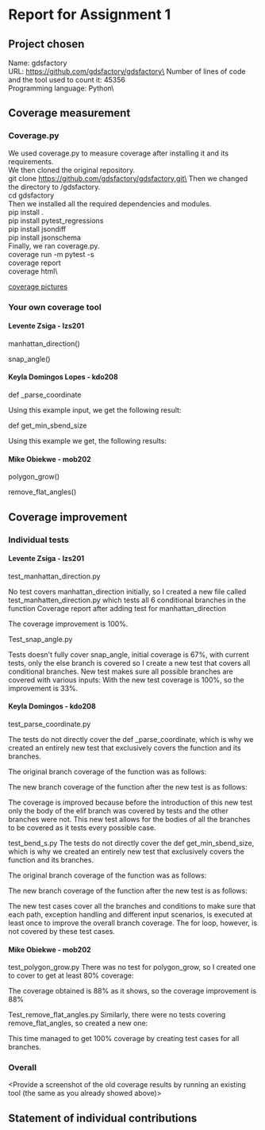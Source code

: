 # Report for Assignment 1

## Project chosen

Name: gdsfactory\
URL: https://github.com/gdsfactory/gdsfactory\
Number of lines of code and the tool used to count it:  45356\
Programming language: Python\

## Coverage measurement
### Coverage.py

We used coverage.py to measure coverage after installing it and its requirements.\
We then cloned the original repository.\
git clone https://github.com/gdsfactory/gdsfactory.git\
Then we changed the directory to /gdsfactory.\
cd gdsfactory\
Then we installed all the required dependencies and modules.\
pip install .\
pip install pytest_regressions\
pip install jsondiff\
pip install jsonschema\
Finally, we ran coverage.py.\
coverage run -m pytest -s\
coverage report\
coverage html\

[coverage pictures](https://github.com/keylad/gdsfactory/tree/main/pictures/coverage)

### Your own coverage tool
#### Levente Zsiga - lzs201
manhattan_direction()

snap_angle()


#### Keyla Domingos Lopes - kdo208
def _parse_coordinate

Using this example input, we get the following result:

def get_min_sbend_size

Using this example we get, the following results:

#### Mike Obiekwe - mob202

polygon_grow()

remove_flat_angles()


## Coverage improvement
### Individual tests

#### Levente Zsiga - lzs201

test_manhattan_direction.py

No test covers manhattan_direction initially, so I created a new file called test_manhatten_direction.py which tests all 6 conditional branches in the function
Coverage report after adding test for manhattan_direction

The coverage improvement is 100%.

Test_snap_angle.py

Tests doesn't fully cover snap_angle, initial coverage is 67%, with current tests, only the else branch is covered so I create a new test that covers all conditional branches. New test makes sure all possible branches are covered with various inputs:
With the new test coverage is 100%, so the improvement is 33%.



#### Keyla Domingos - kdo208

test_parse_coordinate.py

The tests do not directly cover the def _parse_coordinate, which is why we created an entirely new test that exclusively covers the function and its branches.


The original branch coverage of the function was as follows:

The new branch coverage of the function after the new test is as follows:


The coverage is improved because before the introduction of this new test only the body of the elif branch was covered by tests and the other branches were not. This new test allows for the bodies of all the branches to be covered as it tests every possible case.


test_bend_s.py
The tests do not directly cover the def get_min_sbend_size, which is why we created an entirely new test that exclusively covers the function and its branches.





The original branch coverage of the function was as follows:

The new branch coverage of the function after the new test is as follows:

The new test cases cover all the branches and conditions to make sure that each path, exception handling and different input scenarios, is executed at least once to improve the overall branch coverage. The for loop, however, is not covered by these test cases.



#### Mike Obiekwe - mob202
test_polygon_grow.py
There was no test for polygon_grow, so I created one to cover to get at least 80% coverage:

The coverage obtained is 88% as it shows, so the coverage improvement is 88%


Test_remove_flat_angles.py
Similarly, there were no tests covering remove_flat_angles, so created a new one:

This time managed to get 100% coverage by creating test cases for all branches.



### Overall

<Provide a screenshot of the old coverage results by running an existing tool (the same as you already showed above)>

<Provide a screenshot of the new coverage results by running the existing tool using all test modifications made by the group>

## Statement of individual contributions
